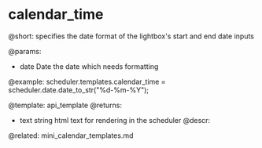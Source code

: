 calendar_time
=============
@short: specifies the date format of the lightbox's start and end date inputs
	

@params:
- date	Date	the date which needs formatting

@example:
scheduler.templates.calendar_time = scheduler.date.date_to_str("%d-%m-%Y");

@template:	api_template
@returns:
- text    string     html text for rendering in the scheduler
@descr:


@related:
	mini_calendar_templates.md